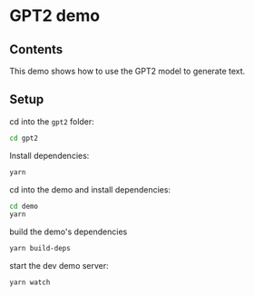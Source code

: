 # GPT2 demo

## Contents

This demo shows how to use the GPT2 model to generate text.

## Setup

cd into the `gpt2` folder:
```sh
cd gpt2
```

Install dependencies:
```sh
yarn
```

cd into the demo and install dependencies:

```sh
cd demo
yarn
```

build the demo's dependencies
```sh
yarn build-deps
```

start the dev demo server:
```sh
yarn watch
```
